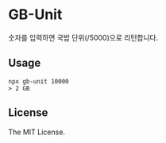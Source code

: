 # GB-Unit
숫자를 입력하면 국밥 단위(/5000)으로 리턴합니다.

## Usage
```
npx gb-unit 10000
> 2 GB
```

## License

The MIT License.
